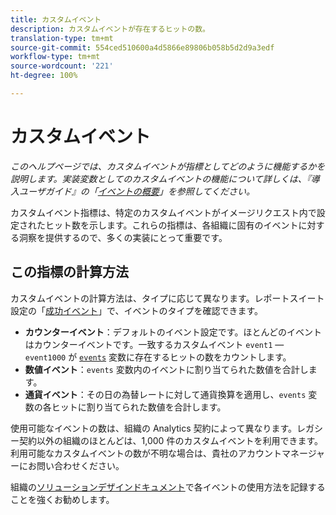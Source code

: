 ```yaml
---
title: カスタムイベント
description: カスタムイベントが存在するヒットの数。
translation-type: tm+mt
source-git-commit: 554ced510600a4d5866e89806b058b5d2d9a3edf
workflow-type: tm+mt
source-wordcount: '221'
ht-degree: 100%

---
```



# カスタムイベント

*このヘルプページでは、カスタムイベントが指標としてどのように機能するかを説明します。実装変数としてのカスタムイベントの機能について詳しくは、『導入ユーザガイド』の「[イベントの概要](/help/implement/vars/page-vars/events/events-overview.md)」を参照してください。*

カスタムイベント指標は、特定のカスタムイベントがイメージリクエスト内で設定されたヒット数を示します。これらの指標は、各組織に固有のイベントに対する洞察を提供するので、多くの実装にとって重要です。

## この指標の計算方法

カスタムイベントの計算方法は、タイプに応じて異なります。レポートスイート設定の「[成功イベント](../../admin/admin/c-success-events/success-event.md)」で、イベントのタイプを確認できます。

* **カウンターイベント**：デフォルトのイベント設定です。ほとんどのイベントはカウンターイベントです。一致するカスタムイベント `event1` — `event1000` が [`events`](/help/implement/vars/page-vars/events/events-overview.md) 変数に存在するヒットの数をカウントします。
* **数値イベント**：`events` 変数内のイベントに割り当てられた数値を合計します。
* **通貨イベント**：その日の為替レートに対して通貨換算を適用し、`events` 変数の各ヒットに割り当てられた数値を合計します。

使用可能なイベントの数は、組織の Analytics 契約によって異なります。レガシー契約以外の組織のほとんどは、1,000 件のカスタムイベントを利用できます。利用可能なカスタムイベントの数が不明な場合は、貴社のアカウントマネージャーにお問い合わせください。

組織の[ソリューションデザインドキュメント](/help/implement/prepare/solution-design.md)で各イベントの使用方法を記録することを強くお勧めします。
